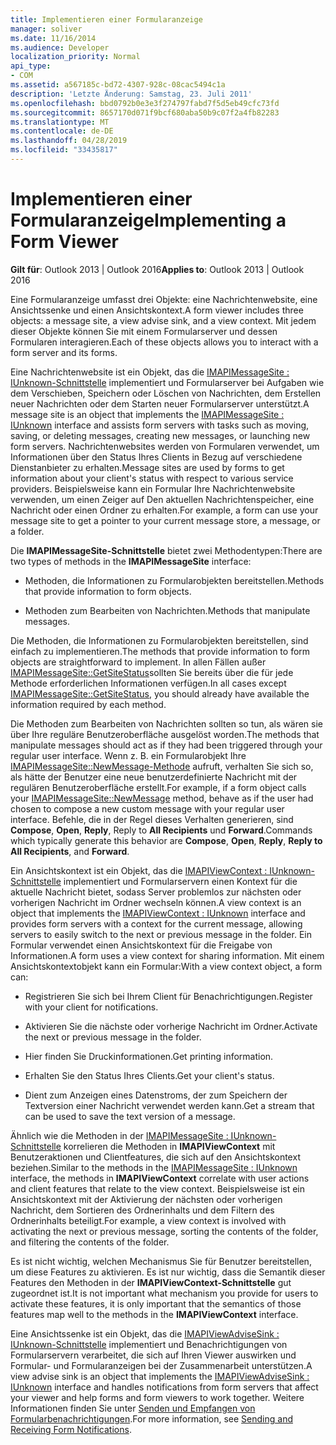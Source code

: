 ```yaml
---
title: Implementieren einer Formularanzeige
manager: soliver
ms.date: 11/16/2014
ms.audience: Developer
localization_priority: Normal
api_type:
- COM
ms.assetid: a567185c-bd72-4307-928c-08cac5494c1a
description: 'Letzte Änderung: Samstag, 23. Juli 2011'
ms.openlocfilehash: bbd0792b0e3e3f274797fabd7f5d5eb49cfc73fd
ms.sourcegitcommit: 8657170d071f9bcf680aba50b9c07f2a4fb82283
ms.translationtype: MT
ms.contentlocale: de-DE
ms.lasthandoff: 04/28/2019
ms.locfileid: "33435817"
---
```

# <a name="implementing-a-form-viewer"></a><span data-ttu-id="ed897-103">Implementieren einer Formularanzeige</span><span class="sxs-lookup"><span data-stu-id="ed897-103">Implementing a Form Viewer</span></span>

  
  
<span data-ttu-id="ed897-104">**Gilt für**: Outlook 2013 | Outlook 2016</span><span class="sxs-lookup"><span data-stu-id="ed897-104">**Applies to**: Outlook 2013 | Outlook 2016</span></span> 
  
<span data-ttu-id="ed897-105">Eine Formularanzeige umfasst drei Objekte: eine Nachrichtenwebsite, eine Ansichtssenke und einen Ansichtskontext.</span><span class="sxs-lookup"><span data-stu-id="ed897-105">A form viewer includes three objects: a message site, a view advise sink, and a view context.</span></span> <span data-ttu-id="ed897-106">Mit jedem dieser Objekte können Sie mit einem Formularserver und dessen Formularen interagieren.</span><span class="sxs-lookup"><span data-stu-id="ed897-106">Each of these objects allows you to interact with a form server and its forms.</span></span>
  
<span data-ttu-id="ed897-107">Eine Nachrichtenwebsite ist ein Objekt, das die [IMAPIMessageSite : IUnknown-Schnittstelle](imapimessagesiteiunknown.md) implementiert und Formularserver bei Aufgaben wie dem Verschieben, Speichern oder Löschen von Nachrichten, dem Erstellen neuer Nachrichten oder dem Starten neuer Formularserver unterstützt.</span><span class="sxs-lookup"><span data-stu-id="ed897-107">A message site is an object that implements the [IMAPIMessageSite : IUnknown](imapimessagesiteiunknown.md) interface and assists form servers with tasks such as moving, saving, or deleting messages, creating new messages, or launching new form servers.</span></span> <span data-ttu-id="ed897-108">Nachrichtenwebsites werden von Formularen verwendet, um Informationen über den Status Ihres Clients in Bezug auf verschiedene Dienstanbieter zu erhalten.</span><span class="sxs-lookup"><span data-stu-id="ed897-108">Message sites are used by forms to get information about your client's status with respect to various service providers.</span></span> <span data-ttu-id="ed897-109">Beispielsweise kann ein Formular Ihre Nachrichtenwebsite verwenden, um einen Zeiger auf Den aktuellen Nachrichtenspeicher, eine Nachricht oder einen Ordner zu erhalten.</span><span class="sxs-lookup"><span data-stu-id="ed897-109">For example, a form can use your message site to get a pointer to your current message store, a message, or a folder.</span></span> 
  
<span data-ttu-id="ed897-110">Die **IMAPIMessageSite-Schnittstelle** bietet zwei Methodentypen:</span><span class="sxs-lookup"><span data-stu-id="ed897-110">There are two types of methods in the **IMAPIMessageSite** interface:</span></span> 
  
- <span data-ttu-id="ed897-111">Methoden, die Informationen zu Formularobjekten bereitstellen.</span><span class="sxs-lookup"><span data-stu-id="ed897-111">Methods that provide information to form objects.</span></span>
    
- <span data-ttu-id="ed897-112">Methoden zum Bearbeiten von Nachrichten.</span><span class="sxs-lookup"><span data-stu-id="ed897-112">Methods that manipulate messages.</span></span>
    
<span data-ttu-id="ed897-113">Die Methoden, die Informationen zu Formularobjekten bereitstellen, sind einfach zu implementieren.</span><span class="sxs-lookup"><span data-stu-id="ed897-113">The methods that provide information to form objects are straightforward to implement.</span></span> <span data-ttu-id="ed897-114">In allen Fällen außer [IMAPIMessageSite::GetSiteStatus](imapimessagesite-getsitestatus.md)sollten Sie bereits über die für jede Methode erforderlichen Informationen verfügen.</span><span class="sxs-lookup"><span data-stu-id="ed897-114">In all cases except [IMAPIMessageSite::GetSiteStatus](imapimessagesite-getsitestatus.md), you should already have available the information required by each method.</span></span>
  
<span data-ttu-id="ed897-115">Die Methoden zum Bearbeiten von Nachrichten sollten so tun, als wären sie über Ihre reguläre Benutzeroberfläche ausgelöst worden.</span><span class="sxs-lookup"><span data-stu-id="ed897-115">The methods that manipulate messages should act as if they had been triggered through your regular user interface.</span></span> <span data-ttu-id="ed897-116">Wenn z. B. ein Formularobjekt Ihre [IMAPIMessageSite::NewMessage-Methode](imapimessagesite-newmessage.md) aufruft, verhalten Sie sich so, als hätte der Benutzer eine neue benutzerdefinierte Nachricht mit der regulären Benutzeroberfläche erstellt.</span><span class="sxs-lookup"><span data-stu-id="ed897-116">For example, if a form object calls your [IMAPIMessageSite::NewMessage](imapimessagesite-newmessage.md) method, behave as if the user had chosen to compose a new custom message with your regular user interface.</span></span> <span data-ttu-id="ed897-117">Befehle, die in der Regel dieses Verhalten generieren, sind **Compose**, **Open**, **Reply**, Reply to **All Recipients** und **Forward**.</span><span class="sxs-lookup"><span data-stu-id="ed897-117">Commands which typically generate this behavior are **Compose**, **Open**, **Reply**, **Reply to All Recipients**, and **Forward**.</span></span> 
  
<span data-ttu-id="ed897-118">Ein Ansichtskontext ist ein Objekt, das die [IMAPIViewContext : IUnknown-Schnittstelle](imapiviewcontextiunknown.md) implementiert und Formularservern einen Kontext für die aktuelle Nachricht bietet, sodass Server problemlos zur nächsten oder vorherigen Nachricht im Ordner wechseln können.</span><span class="sxs-lookup"><span data-stu-id="ed897-118">A view context is an object that implements the [IMAPIViewContext : IUnknown](imapiviewcontextiunknown.md) interface and provides form servers with a context for the current message, allowing servers to easily switch to the next or previous message in the folder.</span></span> <span data-ttu-id="ed897-119">Ein Formular verwendet einen Ansichtskontext für die Freigabe von Informationen.</span><span class="sxs-lookup"><span data-stu-id="ed897-119">A form uses a view context for sharing information.</span></span> <span data-ttu-id="ed897-120">Mit einem Ansichtskontextobjekt kann ein Formular:</span><span class="sxs-lookup"><span data-stu-id="ed897-120">With a view context object, a form can:</span></span> 
  
- <span data-ttu-id="ed897-121">Registrieren Sie sich bei Ihrem Client für Benachrichtigungen.</span><span class="sxs-lookup"><span data-stu-id="ed897-121">Register with your client for notifications.</span></span>
    
- <span data-ttu-id="ed897-122">Aktivieren Sie die nächste oder vorherige Nachricht im Ordner.</span><span class="sxs-lookup"><span data-stu-id="ed897-122">Activate the next or previous message in the folder.</span></span>
    
- <span data-ttu-id="ed897-123">Hier finden Sie Druckinformationen.</span><span class="sxs-lookup"><span data-stu-id="ed897-123">Get printing information.</span></span>
    
- <span data-ttu-id="ed897-124">Erhalten Sie den Status Ihres Clients.</span><span class="sxs-lookup"><span data-stu-id="ed897-124">Get your client's status.</span></span>
    
- <span data-ttu-id="ed897-125">Dient zum Anzeigen eines Datenstroms, der zum Speichern der Textversion einer Nachricht verwendet werden kann.</span><span class="sxs-lookup"><span data-stu-id="ed897-125">Get a stream that can be used to save the text version of a message.</span></span>
    
<span data-ttu-id="ed897-126">Ähnlich wie die Methoden in der [IMAPIMessageSite : IUnknown-Schnittstelle](imapimessagesiteiunknown.md) korrelieren die Methoden in **IMAPIViewContext** mit Benutzeraktionen und Clientfeatures, die sich auf den Ansichtskontext beziehen.</span><span class="sxs-lookup"><span data-stu-id="ed897-126">Similar to the methods in the [IMAPIMessageSite : IUnknown](imapimessagesiteiunknown.md) interface, the methods in **IMAPIViewContext** correlate with user actions and client features that relate to the view context.</span></span> <span data-ttu-id="ed897-127">Beispielsweise ist ein Ansichtskontext mit der Aktivierung der nächsten oder vorherigen Nachricht, dem Sortieren des Ordnerinhalts und dem Filtern des Ordnerinhalts beteiligt.</span><span class="sxs-lookup"><span data-stu-id="ed897-127">For example, a view context is involved with activating the next or previous message, sorting the contents of the folder, and filtering the contents of the folder.</span></span> 
  
<span data-ttu-id="ed897-128">Es ist nicht wichtig, welchen Mechanismus Sie für Benutzer bereitstellen, um diese Features zu aktivieren. Es ist nur wichtig, dass die Semantik dieser Features den Methoden in der **IMAPIViewContext-Schnittstelle** gut zugeordnet ist.</span><span class="sxs-lookup"><span data-stu-id="ed897-128">It is not important what mechanism you provide for users to activate these features, it is only important that the semantics of those features map well to the methods in the **IMAPIViewContext** interface.</span></span> 
  
<span data-ttu-id="ed897-129">Eine Ansichtssenke ist ein Objekt, das die [IMAPIViewAdviseSink : IUnknown-Schnittstelle](imapiviewadvisesinkiunknown.md) implementiert und Benachrichtigungen von Formularservern verarbeitet, die sich auf Ihren Viewer auswirken und Formular- und Formularanzeigen bei der Zusammenarbeit unterstützen.</span><span class="sxs-lookup"><span data-stu-id="ed897-129">A view advise sink is an object that implements the [IMAPIViewAdviseSink : IUnknown](imapiviewadvisesinkiunknown.md) interface and handles notifications from form servers that affect your viewer and help forms and form viewers to work together.</span></span> <span data-ttu-id="ed897-130">Weitere Informationen finden Sie unter [Senden und Empfangen von Formularbenachrichtigungen](sending-and-receiving-form-notifications.md).</span><span class="sxs-lookup"><span data-stu-id="ed897-130">For more information, see [Sending and Receiving Form Notifications](sending-and-receiving-form-notifications.md).</span></span> 
  

